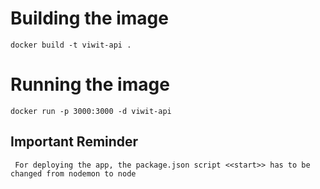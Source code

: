 # Building the image
```docker build -t viwit-api .```

# Running the image
``` docker run -p 3000:3000 -d viwit-api ```

## Important Reminder 
``` For deploying the app, the package.json script <<start>> has to be changed from nodemon to node```
